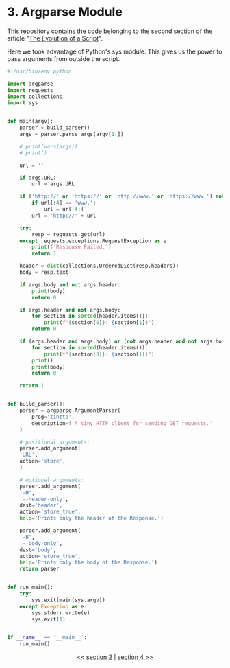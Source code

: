 # 3. Argparse Module

This repository contains the code belonging to the second section of the article "[The Evolution of a Script](https://the-coding-lab.com/posts/the-evolution-of-a-script/)".

Here we took advantage of Python's sys module. This gives us the power to pass arguments from outside the script.

```python
#!/usr/bin/env python

import argparse
import requests
import collections
import sys


def main(argv):
    parser = build_parser()
    args = parser.parse_args(argv[1:])

    # print(vars(args))
    # print()

    url = ''

    if args.URL:
        url = args.URL

    if ('http://' or 'https://' or 'http://www.' or 'https://www.') not in url:
        if url[:4] == 'www.':
            url = url[4:]
        url = 'http://' + url

    try:
        resp = requests.get(url)
    except requests.exceptions.RequestException as e:
        print(f'Response Failed.')
        return 1

    header = dict(collections.OrderedDict(resp.headers))
    body = resp.text

    if args.body and not args.header:
        print(body)
        return 0

    if args.header and not args.body:
        for section in sorted(header.items()):
            print(f"{section[0]}: {section[1]}")
        return 0

    if (args.header and args.body) or (not args.header and not args.body):
        for section in sorted(header.items()):
            print(f"{section[0]}: {section[1]}")
        print()
        print(body)
        return 0

    return 1


def build_parser():
    parser = argparse.ArgumentParser(
        prog='tihttp',
        description=f'A tiny HTTP client for sending GET requests.'
    )

    # positional arguments:
    parser.add_argument(
    'URL',
    action='store',
    )

    # optional arguments:
    parser.add_argument(
    '-H',
    '--header-only',
    dest='header',
    action='store_true',
    help='Prints only the header of the Response.')

    parser.add_argument(
    '-B',
    '--body-only',
    dest='body',
    action='store_true',
    help='Prints only the body of the Response.')
    return parser


def run_main():
    try:
        sys.exit(main(sys.argv))
    except Exception as e:
        sys.stderr.write(e)
        sys.exit(1)


if __name__ == '__main__':
    run_main()
```

<div>
<p align="center"><a href="https://github.com/NiklasTiede/tinyHTTPie/tree/2-Sys-Module"><< section 2</a> | <a href="https://github.com/NiklasTiede/tinyHTTPie/tree/4-Distributing-by-Installscript">section 4 >></a> </p>
</div>
